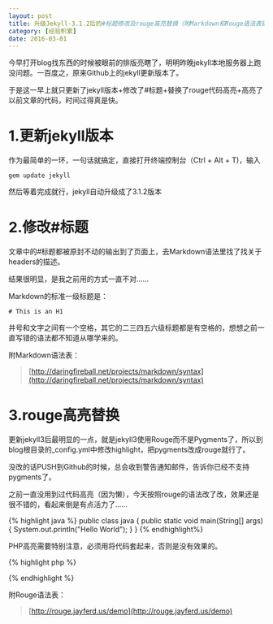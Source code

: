 ```yaml
---
layout: post
title: 升级Jekyll-3.1.2后的#标题修改及rouge高亮替换（附Markdown和Rouge语法表链接）
category: [经验积累]
date: 2016-03-01
---
```

今早打开blog找东西的时候被眼前的排版亮瞎了，明明昨晚jekyll本地服务器上跑没问题。一百度之，原来Github上的jekyll更新版本了。

于是这一早上就只更新了jekyll版本+修改了#标题+替换了rouge代码高亮+高亮了以前文章的代码，时间过得真是快。
<!-- more -->
# 1.更新jekyll版本
作为最简单的一环，一句话就搞定，直接打开终端控制台（Ctrl + Alt + T)，输入
	
	gem update jekyll

然后等着完成就行，jekyll自动升级成了3.1.2版本

# 2.修改#标题
文章中的#标题都被原封不动的输出到了页面上，去Markdown语法里找了找关于headers的描述。

结果很明显，是我之前用的方式一直不对……

Markdown的标准一级标题是：
	
	# This is an H1

井号和文字之间有一个空格，其它的二三四五六级标题都是有空格的，想想之前一直写错的语法都不知道从哪学来的。

附Markdown语法表：

> [http://daringfireball.net/projects/markdown/syntax](http://daringfireball.net/projects/markdown/syntax)

# 3.rouge高亮替换
更新jekyll3后最明显的一点，就是jekyll3使用Rouge而不是Pygments了，所以到blog根目录的_config.yml中修改highlight，把pygments改成rouge就行了。

没改的话PUSH到Github的时候，总会收到警告通知邮件，告诉你已经不支持pygments了。

之前一直没用到过代码高亮（因为懒），今天按照rouge的语法改了改，效果还是很不错的，看起来倒是有点活力了……

{% highlight java %}
public class java {
    public static void main(String[] args) {
        System.out.println("Hello World");
    }
}
{% endhighlight%}

PHP高亮需要特别注意，必须用<?php ?>将代码套起来，否则是没有效果的。

{% highlight php %}
<?php
  print("Hello {$world}");
?>
{% endhighlight %}

附Rouge语法表：

> [http://rouge.jayferd.us/demo](http://rouge.jayferd.us/demo)
